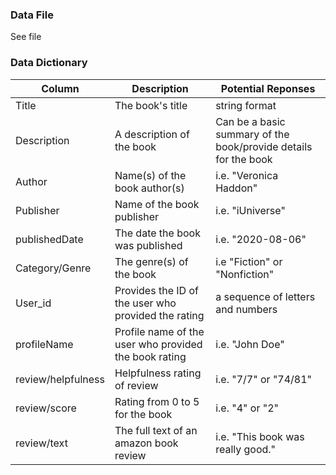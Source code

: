 ### Data File
See file 

### Data Dictionary
| Column| Description| Potential Reponses|                   
|-------|------------|-------------------|
| Title | The book's title | string format|
| Description | A description of the book | Can be a basic summary of the book/provide details for the book |
| Author | Name(s) of the book author(s) | i.e. "Veronica Haddon" |
| Publisher | Name of the book publisher | i.e. "iUniverse" |
| publishedDate | The date the book was published | i.e. "2020-08-06" |
| Category/Genre | The genre(s) of the book | i.e "Fiction" or "Nonfiction"|
| User_id| Provides the ID of the user who provided the rating| a sequence of letters and numbers |
| profileName| Profile name of the user who provided the book rating | i.e. "John Doe" |
| review/helpfulness| Helpfulness rating of review | i.e. "7/7" or "74/81" |
| review/score| Rating from 0 to 5 for the book | i.e. "4" or "2" |
| review/text| The full text of an amazon book review | i.e. "This book was really good." |

